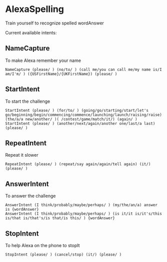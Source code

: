 # AlexaSpelling


Train yourself to recognize spelled wordAnswer

Current available intents:

## NameCapture
To make Alexa remember your name
```
NameCapture (please/ ) (no/to/ ) (call me/you can call me/my name is/I am/I'm/ ) ({USFirstName}/{UKFirstName}) (please/ )
```
## StartIntent
To start the challenge
```
StartIntent (please/ ) (for/to/ ) (going/go/starting/start/let's go/beginning/begin/commencing/commence/launching/launch/raising/raise) (the/a/a new/another/ )( /contest/game/match/it/) (again/ )
StartIntent (please/ ) (another/next/again/another one/last/a last) (please/ )
```
## RepeatIntent
Repeat it slower
```
RepeatIntent (please/ ) (repeat/say again/again/tell again) (it/) (please/ )
```
## AnswerIntent
To answer the challenge
```
AnswerIntent (I think/probably/maybe/perhaps/ ) (my/the/an/a) answer is {wordAnswer}
AnswerIntent (I think/probably/maybe/perhaps/ ) (is it/it is/it's/this is/that is/that's/is that/is this/ ) {wordAnswer}
```


## StopIntent
To help Alexa on the phone to stopIt
```
StopIntent (please/ ) (cancel/stop) (it/) (please/ )
```
